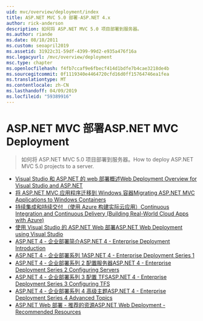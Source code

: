 ```yaml
---
uid: mvc/overview/deployment/index
title: ASP.NET MVC 5.0 部署-ASP.NET 4.x
author: rick-anderson
description: 如何将 ASP.NET MVC 5.0 项目部署到服务器。
ms.author: riande
ms.date: 08/18/2011
ms.custom: seoapril2019
ms.assetid: 31922c31-59df-4399-99d2-e935a476f16a
msc.legacyurl: /mvc/overview/deployment
msc.type: chapter
ms.openlocfilehash: f4fb7ccaf9e6fbecf414d1bdfe7b4cae3218de4b
ms.sourcegitcommit: 0f1119340e4464720cfd16d0ff15764746ea1fea
ms.translationtype: MT
ms.contentlocale: zh-CN
ms.lasthandoff: 04/09/2019
ms.locfileid: "59389916"
---
```

# <a name="aspnet-mvc-deployment"></a><span data-ttu-id="f879b-103">ASP.NET MVC 部署</span><span class="sxs-lookup"><span data-stu-id="f879b-103">ASP.NET MVC Deployment</span></span>

> <span data-ttu-id="f879b-104">如何将 ASP.NET MVC 5.0 项目部署到服务器。</span><span class="sxs-lookup"><span data-stu-id="f879b-104">How to deploy ASP.NET MVC 5.0 projects to a server.</span></span>

- [<span data-ttu-id="f879b-105">Visual Studio 和 ASP.NET 的 web 部署概述</span><span class="sxs-lookup"><span data-stu-id="f879b-105">Web Deployment Overview for Visual Studio and ASP.NET</span></span>](https://msdn.microsoft.com/library/dd394698)
- [<span data-ttu-id="f879b-106">将 ASP.NET MVC 应用程序迁移到 Windows 容器</span><span class="sxs-lookup"><span data-stu-id="f879b-106">Migrating ASP.NET MVC Applications to Windows Containers</span></span>](docker-aspnetmvc.md)
- [<span data-ttu-id="f879b-107">持续集成和持续交付 （使用 Azure 构建实际云应用）</span><span class="sxs-lookup"><span data-stu-id="f879b-107">Continuous Integration and Continuous Delivery (Building Real-World Cloud Apps with Azure)</span></span>](../../../aspnet/overview/developing-apps-with-windows-azure/building-real-world-cloud-apps-with-windows-azure/continuous-integration-and-continuous-delivery.md)
- [<span data-ttu-id="f879b-108">使用 Visual Studio 的 ASP.NET Web 部署</span><span class="sxs-lookup"><span data-stu-id="f879b-108">ASP.NET Web Deployment using Visual Studio</span></span>](../../../web-forms/overview/deployment/visual-studio-web-deployment/index.md)
- [<span data-ttu-id="f879b-109">ASP.NET 4 - 企业部署简介</span><span class="sxs-lookup"><span data-stu-id="f879b-109">ASP.NET 4 - Enterprise Deployment Introduction</span></span>](../../../web-forms/overview/deployment/deploying-web-applications-in-enterprise-scenarios/index.md)
- [<span data-ttu-id="f879b-110">ASP.NET 4 - 企业部署系列 1</span><span class="sxs-lookup"><span data-stu-id="f879b-110">ASP.NET 4 - Enterprise Deployment Series 1</span></span>](../../../web-forms/overview/deployment/web-deployment-in-the-enterprise/index.md)
- [<span data-ttu-id="f879b-111">ASP.NET 4 - 企业部署系列 2 配置服务器</span><span class="sxs-lookup"><span data-stu-id="f879b-111">ASP.NET 4 - Enterprise Deployment Series 2 Configuring Servers</span></span>](../../../web-forms/overview/deployment/configuring-server-environments-for-web-deployment/index.md)
- [<span data-ttu-id="f879b-112">ASP.NET 4 - 企业部署系列 3 配置 TFS</span><span class="sxs-lookup"><span data-stu-id="f879b-112">ASP.NET 4 - Enterprise Deployment Series 3 Configuring TFS</span></span>](../../../web-forms/overview/deployment/configuring-team-foundation-server-for-web-deployment/index.md)
- [<span data-ttu-id="f879b-113">ASP.NET 4 - 企业部署系列 4 高级主题</span><span class="sxs-lookup"><span data-stu-id="f879b-113">ASP.NET 4 - Enterprise Deployment Series 4 Advanced Topics</span></span>](../../../web-forms/overview/deployment/advanced-enterprise-web-deployment/index.md)
- [<span data-ttu-id="f879b-114">ASP.NET Web 部署 - 推荐的资源</span><span class="sxs-lookup"><span data-stu-id="f879b-114">ASP.NET Web Deployment - Recommended Resources</span></span>](../../../whitepapers/aspnet-web-deployment-content-map.md)
